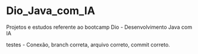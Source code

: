 # Dio_Java_com_IA
Projetos e estudos referente ao bootcamp Dio - Desenvolvimento Java com IA

testes - Conexão, branch correta, arquivo correto, commit correto.
